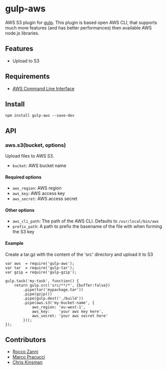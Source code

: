 gulp-aws
=========

AWS S3 plugin for [gulp](https://github.com/gulpjs/gulp). This plugin is based open AWS CLI, that supports much more features (and has better performances) then available AWS node.js libraries.


## Features

 * Upload to S3


## Requirements

 * [AWS Command Line Interface](http://aws.amazon.com/cli/)


## Install

```
npm install gulp-aws --save-dev
```


## API

### aws.s3(bucket, options)

Upload files to AWS S3.

- `bucket`: AWS bucket name


#### Required options

- `aws_region`: AWS region
- `aws_key`: AWS access key
- `aws_secret`: AWS access secret

#### Other options

- `aws_cli_path`: The path of the AWS CLI. Defaults to `/usr/local/bin/aws`
- `prefix_path`: A path to prefix the basename of the file with when forming the S3 key

#### Example

Create a tar.gz with the content of the 'src' directory and upload it to S3

```
var aws  = require('gulp-aws');
var tar  = require('gulp-tar');
var gzip = require('gulp-gzip');

gulp.task('my-task', function() {
    return gulp.src('src/**/*', {buffer:false})
        .pipe(tar('mypackage.tar'))
        .pipe(gzip())
        .pipe(gulp.dest('./build'))
        .pipe(aws.s3('my-bucket-name', {
            aws_region: 'eu-west-1',
            aws_key:    'your aws key kere',
            aws_secret: 'your aws secret here'
        }));
});
```

## Contributors

 * [Rocco Zanni](https://github.com/roccozanni)
 * [Marco Pracucci](https://github.com/pracucci)
 * [Chris Kinsman](https://github.com/chriskinsman)
